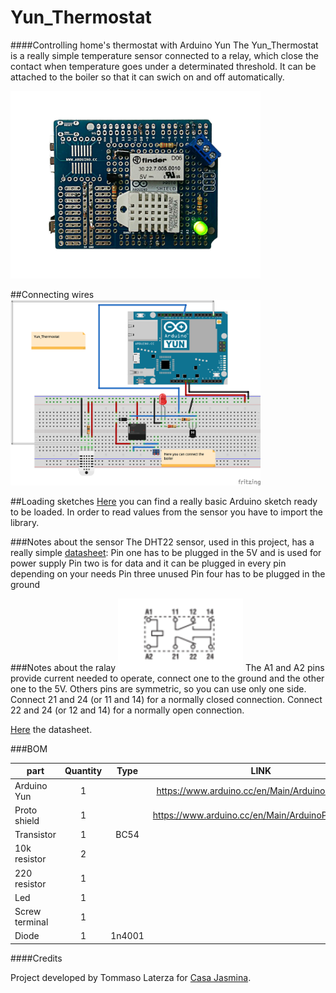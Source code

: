 # Yun_Thermostat
####Controlling home's thermostat with Arduino Yun
The Yun_Thermostat is a really simple temperature sensor connected to a relay, which close the contact when temperature goes under a determinated threshold. It can be attached to the boiler so that it can swich on and off automatically.

<img src="https://github.com/CasaJasmina/Yun_Thermostat/blob/master/Img/Yun_thermostat.jpg" width="400" /> 

##Connecting wires
<img src="https://github.com/CasaJasmina/Yun_Thermostat/blob/master/Img/Fritzing_sketch.png " width="400" /> 

##Loading sketches
[Here](https://github.com/CasaJasmina/Yun_Thermostat/tree/master/Thermostat-relay) you can find a really basic Arduino sketch ready to be loaded.
In order to read values from the sensor you have to import the library.

###Notes about the sensor
The DHT22 sensor, used in this project, has a really simple [datasheet](https://www.sparkfun.com/datasheets/Sensors/Temperature/DHT22.pdf):
Pin one has to be plugged in the 5V and is used for power supply
Pin two is for data and it can be plugged in every pin depending on your needs
Pin three unused
Pin four has to be plugged in the ground

###Notes about the ralay
<img src="https://github.com/CasaJasmina/Yun_Thermostat/blob/master/Img/Relay.png " width="200" /> 
The A1 and A2 pins provide current needed to operate, connect one to the ground and the other one to the 5V.
Others pins are symmetric, so you can use only one side.
Connect 21 and 24 (or 11 and 14) for a normally closed connection.
Connect 22 and 24 (or 12 and 14) for a normally open connection.

[Here](http://datasheet.octopart.com/30.22.7.005.0010-Finder-datasheet-22148898.pdf) the datasheet.

###BOM

| part		        | Quantity | Type | LINK|
| -------------     |:--------:| :--------:| :--------:|
| Arduino Yun       | 1 |  | https://www.arduino.cc/en/Main/ArduinoBoardYun| 
| Proto shield      | 1 |  | https://www.arduino.cc/en/Main/ArduinoProtoShield |
| Transistor        | 1 | BC54 |  |
| 10k resistor      | 2 |  |  |
| 220 resistor      | 1 |  |  |
| Led               | 1 | 	|  |
| Screw terminal    | 1 |  |
| Diode             | 1 | 1n4001	|  |

####Credits

Project developed by Tommaso Laterza for [Casa Jasmina](http://casajasmina.arduino.cc/).
